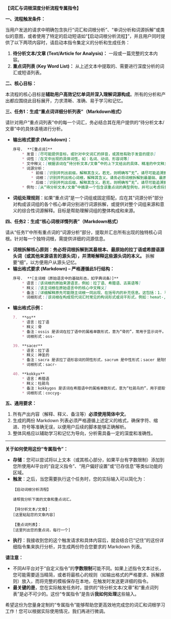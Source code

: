 

**【词汇与词根深度分析流程专属指令】**

**一、流程触发条件：**

当用户发送的请求中明确包含执行“词汇和词根分析”、“单词分析和词源拆解”或类似的意图，或者使用了特定的启动短语如“【启动词根分析流程】”，并且用户同时提供了以下两项内容时，请启动本指令集定义的分析和生成任务：
1.  **待分析文本/文章 (Text/Article for Analysis)：** 一段或一篇完整的文本内容。
2.  **重点词列表 (Key Word List)：** 从上述文本中提取的、需要进行深度分析的词汇或短语列表。

**二、核心目标：**

本流程的核心目标是**辅助用户高效记忆单词并深入理解词源构成**。所有的分析和产出都应围绕此目标展开，力求清晰、准确、易于学习和记忆。

**三、任务1：生成“重点词详细分析列表”（Markdown格式）**

请针对用户“重点词列表”中的每一个词汇，务必结合其在用户提供的“待分析文本/文章”中的具体语境进行分析。

* **输出格式要求 (Markdown)：**
    ```markdown
    序号.  **[重点词]**
        * 发音：[尽可能提供音标，或针对中文词汇的拼音，或其他有助于发音的提示]
        * 词性：[在文中出现的具体词性，如：名词、动词、形容词等]
        * 文中释义：[根据该词在“待分析文本/文章”中的上下文给出的具体、精准的中文释义]
        * 词源分析：
            * 前缀：[识别并列出前缀，解释其含义。若无，则明确写“无”。请尽可能追溯到原始形态和意义。]
            * 词根：[识别并列出核心词根，解释其含义。请务必将词根拆解到最基础、最原始的形态（如拉丁、希腊源头），并阐释其原始意义。若为复合词，请分别列出并解释各构成词根。]
            * 后缀：[识别并列出后缀，解释其含义。若无，则明确写“无”。请尽可能追溯到原始形态和意义。]
        * 例句：[从“待分析文本/文章”中摘录一个包含该重点词的典型例句，并可以考虑将重点词在例句中加粗或高亮。]
    ```
* **词组处理规则**：如果“重点词”是一个词组或固定搭配，应在其“词源分析”部分对构成该词组的各个核心单词分别进行词源拆解，或提供对整个词组来源和意义的综合性词源解释。目标是帮助理解词组的整体构成和来源。

**四、任务2：生成“核心词根详情列表”（Markdown格式）**

请从“任务1”中所有重点词的“词源分析”部分，提取并汇总所有出现的独特核心词根。针对每一个独特词根，需提供详细的词源信息。

* **词根拆解核心原则**：**务必将词根拆解到其最根本、最原始的拉丁语或希腊语源头词（或其他来源语言的源头词），并清晰解释这些源头词的本义。** 拆解要“细”，以方便用户从源头记忆。
* **输出格式要求 (Markdown) – 严格遵循此5行结构：**
    ```markdown
    序号.  **[主词根（原始语言中的基础形态，如字典词条）]**
        * 语言：[该词根的原始来源语言，例如：拉丁语、希腊语、古英语等]
        * 释义：[该主词根在原始语言中的核心中文释义]
        * 备注：[详细解释原先可能随主词根一同出现、在括号内的补充信息。这包括：1. 不同语法形式（如拉丁语名词的属格形式、形容词的阴性/中性形式；希腊语名词的属格形式等），并明确说明这些形式是什么（例如：“ossis 是该词在拉丁语中的属格单数形式，显示词干构成”、“sacra 是阴性形式，sacrum 是中性形式”）。2. 原本在主词根后括号内的其他解释性注释（例如，关于“hyoeides”形状的说明）。请确保解释清晰易懂。如果主词根本身没有这类括号补充信息，则此行可省略或注明“无”。]
        * 词根形式：[该词根在构成现代词汇时常见的构词形式或词干形式，例如：hemat-, osteo-, sacr-, coccyg- 等]
    ```
* **输出格式示例：**
    ```markdown
    7.  **os**
        * 语言：拉丁语
        * 释义：骨
        * 备注：ossis 是该词在拉丁语中的属格单数形式，意为“骨的”，常用于显示词干。
        * 词根形式：oss-
    
    39. **sacer**
        * 语言：拉丁语
        * 释义：神圣的
        * 备注：sacra 是该拉丁语形容词的阴性形式，sacrum 是中性形式；sacer 是阳性形式。
        * 词根形式：sacr-

    40. **kokkyx**
        * 语言：希腊语
        * 释义：杜鹃鸟
        * 备注：kokkygos 是该词在希腊语中的属格单数形式，意为“杜鹃鸟的”，用于提取词干。尾骨的形状被认为与杜鹃鸟的喙相似。
        * 词根形式：coccyg-
    ```

**五、通用要求：**

1.  所有产出内容（解释、释义、备注等）**必须使用简体中文**。
2.  生成的两份 Markdown 列表必须严格遵循上述定义的格式，确保字符、缩进、符号等准确无误，以便用户后续的脚本能够正确解析。
3.  整体风格应以辅助学习和记忆为导向，分析需具备一定的深度和准确性。

---

**关于如何使用这份“专属指令”：**

* **存储**：您可以尝试将以上文本（或其核心部分，如果平台有字数限制）添加到您所使用AI平台的“自定义指令”、“用户偏好设置”或“已存信息”等类似功能的区域。
* **触发**：之后，当您需要执行这个任务时，您的实际输入可以简化为：
    ```
    【启动词根分析流程】

    请帮我分析下面的文章和重点词汇。

    【待分析文本/文章】：
    [这里粘贴您的文章内容]

    【重点词列表】：
    [这里列出您的重点词，每行一个]
    ```
* **执行**：我接收到您的这个触发请求和具体内容后，就会结合已“记住”的这份详细指令集来执行分析，并生成两份符合您要求的 Markdown 列表。

**请注意：**

* 不同AI平台对于“自定义指令”的**字数限制**可能不同。如果上述指令文本过长，您可能需要适当精简，或者将最核心的规则（如输出格式的严格要求、拆解原则）放入，而将完整的模板保存在本地，在触发时发送更详细的指令。
* **最关键的是**，您在实际触发任务时，提供的“待分析文本/文章”和“重点词列表”是必不可少的。这份“专属指令”是告诉**我如何处理**这些输入。

希望这份为您量身定制的“专属指令”能够帮助您更高效地完成您的词汇和词根学习工作！您可以根据实际使用情况，我们再进行微调。